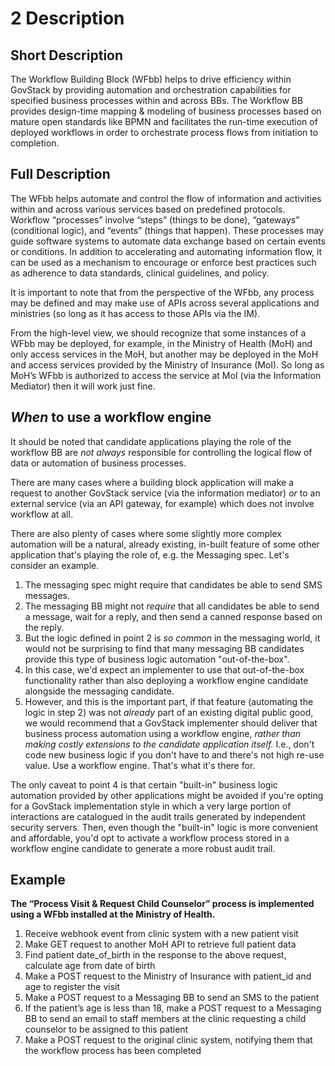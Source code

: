 # 2 Description

## Short Description

The Workflow Building Block (WFbb) helps to drive efficiency within GovStack by
providing automation and orchestration capabilities for specified business
processes within and across BBs. The Workflow BB provides design-time mapping &
modeling of business processes based on mature open standards like BPMN and
facilitates the run-time execution of deployed workflows in order to orchestrate
process flows from initiation to completion.

## Full Description

The WFbb helps automate and control the flow of information and activities
within and across various services based on predefined protocols. Workflow
“processes” involve “steps” (things to be done), “gateways” (conditional logic),
and “events” (things that happen). These processes may guide software systems to
automate data exchange based on certain events or conditions. In addition to
accelerating and automating information flow, it can be used as a mechanism to
encourage or enforce best practices such as adherence to data standards,
clinical guidelines, and policy.

It is important to note that from the perspective of the WFbb, any process may
be defined and may make use of APIs across several applications and ministries
(so long as it has access to those APIs via the IM).

From the high-level view, we should recognize that some instances of a WFbb may
be deployed, for example, in the Ministry of Health (MoH) and only access
services in the MoH, but another may be deployed in the MoH and access services
provided by the Ministry of Insurance (MoI). So long as MoH’s WFbb is authorized
to access the service at MoI (via the Information Mediator) then it will work
just fine.

## _When_ to use a workflow engine

It should be noted that candidate applications playing the role of the workflow
BB are _not always_ responsible for controlling the logical flow of data or
automation of business processes.

There are many cases where a building block application will make a request to
another GovStack service (via the information mediator) _or_ to an external
service (via an API gateway, for example) which does not involve workflow at
all.

There are also plenty of cases where some slightly more complex automation will
be a natural, already existing, in-built feature of some other application
that's playing the role of, e.g. the Messaging spec. Let's consider an example.

1. The messaging spec might require that candidates be able to send SMS
   messages.
2. The messaging BB might not _require_ that all candidates be able to send a
   message, wait for a reply, and then send a canned response based on the
   reply.
3. But the logic defined in point 2 is _so common_ in the messaging world, it
   would not be surprising to find that many messaging BB candidates provide
   this type of business logic automation "out-of-the-box".
4. In this case, we'd expect an implementer to use that out-of-the-box
   functionality rather than also deploying a workflow engine candidate
   alongside the messaging candidate.
5. However, and this is the important part, if that feature (automating the
   logic in step 2) was not _already_ part of an existing digital public good,
   we would recommend that a GovStack implementer should deliver that business
   process automation using a workflow engine, _rather than making costly
   extensions to the candidate application itself._ I.e., don't code new
   business logic if you don't have to and there's not high re-use value. Use a
   workflow engine. That's what it's there for.

The only caveat to point 4 is that certain "built-in" business logic automation
provided by other applications might be avoided if you're opting for a GovStack
implementation style in which a very large portion of interactions are
catalogued in the audit trails generated by independent security servers. Then,
even though the "built-in" logic is more convenient and affordable, you'd opt to
activate a workflow process stored in a workflow engine candidate to generate a
more robust audit trail.

## Example

**The “Process Visit & Request Child Counselor” process is implemented using a
WFbb installed at the Ministry of Health.**

1. Receive webhook event from clinic system with a new patient visit
2. Make GET request to another MoH API to retrieve full patient data
3. Find patient date_of_birth in the response to the above request, calculate
   age from date of birth
4. Make a POST request to the Ministry of Insurance with patient_id and age to
   register the visit
5. Make a POST request to a Messaging BB to send an SMS to the patient
6. If the patient’s age is less than 18, make a POST request to a Messaging BB
   to send an email to staff members at the clinic requesting a child counselor
   to be assigned to this patient
7. Make a POST request to the original clinic system, notifying them that the
   workflow process has been completed
